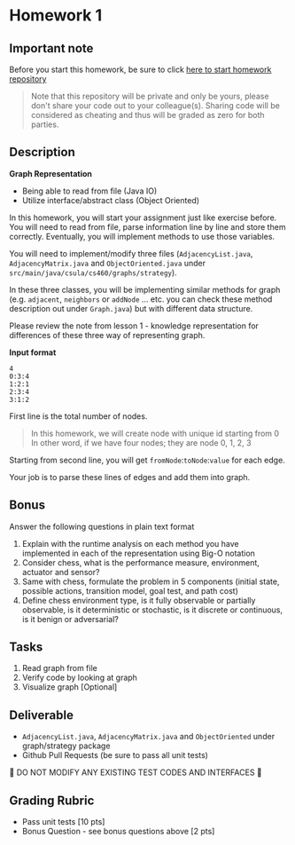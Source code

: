 # Homework 1

## Important note

Before you start this homework, be sure to click [here to start homework repository](https://classroom.github.com/assignment-invitations/d81e544ad4dc4b205f3ae61d41824625)

> Note that this repository will be private and only be yours, please don't share
> your code out to your colleague(s). Sharing code will be considered as cheating
> and thus will be graded as zero for both parties.

## Description

**Graph Representation**

* Being able to read from file (Java IO)
* Utilize interface/abstract class (Object Oriented)

In this homework, you will start your assignment just like exercise before. You will need to read from file, parse information line by line and store them correctly. Eventually, you will implement methods to use those variables.

You will need to implement/modify three files (`AdjacencyList.java`, `AdjacencyMatrix.java` and `ObjectOriented.java` under `src/main/java/csula/cs460/graphs/strategy`).

In these three classes, you will be implementing similar methods for graph (e.g. `adjacent`, `neighbors` or `addNode` ... etc. you can check these method description out under `Graph.java`) but with different data structure.

Please review the note from lesson 1 - knowledge representation for differences of these three way of representing graph.

**Input format**

```
4
0:3:4
1:2:1
2:3:4
3:1:2
```

First line is the total number of nodes.

> In this homework, we will create node with unique id starting from 0  
> In other word, if we have four nodes; they are node 0, 1, 2, 3

Starting from second line, you will get `fromNode`:`toNode`:`value` for each edge.

Your job is to parse these lines of edges and add them into graph.

## Bonus

Answer the following questions in plain text format

1. Explain with the runtime analysis on each method you have implemented in each of
the representation using Big-O notation
2. Consider chess, what is the performance measure, environment, actuator and sensor?
3. Same with chess, formulate the problem in 5 components (initial state, possible
actions, transition model, goal test, and path cost)
4. Define chess environment type, is it fully observable or partially observable,
is it deterministic or stochastic, is it discrete or continuous, is it benign or
adversarial?

## Tasks

1. Read graph from file
2. Verify code by looking at graph
3. Visualize graph [Optional]

## Deliverable

* `AdjacencyList.java`, `AdjacencyMatrix.java` and `ObjectOriented` under graph/strategy package
* Github Pull Requests (be sure to pass all unit tests)

:no_entry_sign: DO NOT MODIFY ANY EXISTING TEST CODES AND INTERFACES :no_entry_sign:

## Grading Rubric

* Pass unit tests [10 pts]
* Bonus Question - see bonus questions above [2 pts]
